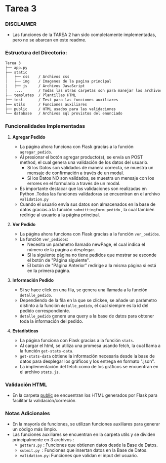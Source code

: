 # Tarea 3

### DISCLAIMER

- Las funciones de la TAREA 2 han sido completamente implementadas, pero no se abarcan en este readme.

### **Estructura del Directorio:**

```bash
Tarea 3
├── app.py     
├── static
│   ├── css    / Archivos css
│   ├── img    / Imagenes de la pagina principal
│   ├── js     / Archivos JavaScript
│   ....       / Todas las otras carpetas son para manejar los archivos del formulario de los productos
├── templates  / Plantillas HTML
├── test       / Test para las funciones auxiliares
├── utils      / Funciones auxiliares
├── public     / HTML usados para las validaciones
└── database   / Archivos sql provistos del enunciado

```
### Funcionalidades Implementadas

1. **Agregar Pedido**

   - La página ahora funciona con Flask gracias a la función ``` agregar_pedido ```.
   - Al presionar el botón agregar producto(s), se envía un POST method, el cual genera una validación de los datos del usuario.
        - Si los Datos son validados de manera correcta, se muestra un mensaje de confirmación a través de un modal.
        - Si los Datos NO son validados, se muestra un mensaje con los errores en el formulario a través de un modal.
   - Es importante destacar que las validaciones son realizadas en Python .Todas las funciones validadoras se encuentran en el archivo
   `validation.py`
   - Cuando el usuario envía sus datos son almacenados en la base de datos gracias a la función ```submittingform_pedido``` , la cual también
   redirige al usuario a la página principal.

2. **Ver Pedido**

   - La página ahora funciona con Flask gracias a la función ` ver_pedidos `.
   - La función ` ver_pedidos `:
      - Necesita un parámetro llamado newPage, el cual indica el número de la página a desplegar.
      - Si la siguiente página no tiene pedidos que mostrar se esconde el botón de "Página siguiente".
      - El botón de "Página Anterior" redirige a la misma página si está en la primera página.
   
3. **Información Pedido**
   - Si se hace click en una fila, se genera una llamada a la función `detalle_pedido`.
   - Dependiendo de la fila en la que se clickee, se añade un parámetro distinto a la función `detalle_pedido`, el cual siempre es la id del pedido
   correspondiente.
   - `detalle_pedido` genera una query a la base de datos para obtener toda la información del pedido.

4. **Estadísticas**
   - La página funciona con Flask gracias a la función `stats`.
   - Al cargar el html, se utiliza una promesa usando fetch, la cual llama a la función `get-stats-data`.
   - `get-stats-data` obtiene la información necesaria desde la base de datos para desplegar los gráficos y los entrega en formato ".json".
   - La implementación del fetch como de los gráficos se encuentran en el archivo `stats.js`.

### Validación HTML 

   - En la carpeta [public](/public/) se encuentran los HTML generados por Flask para facilitar la validación/correción.


### Notas Adicionales

- En la mayoría de funciones, se utilizan funciones auxiliares para generar un código más limpio.
- Las funciones auxiliares se encuentran en la carpeta utils y se dividen principalmente en 3 archivos :
   - `getters.py` : Funciones que obtienen datos desde la Base de Datos.
   - ``submit.py ``: Funciones que insertan datos en la Base de Datos.
   - ``validation.py``: Funciones que validan el input del usuario.

